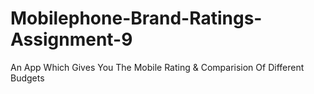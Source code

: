 # Mobilephone-Brand-Ratings-Assignment-9
An App Which Gives You The Mobile Rating &amp; Comparision Of Different Budgets 
